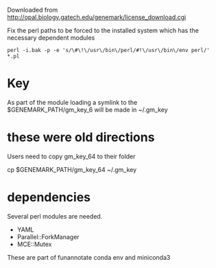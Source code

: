 
Downloaded from 
http://opal.biology.gatech.edu/genemark/license_download.cgi

Fix the perl paths to be forced to the installed system which has the necessary dependent modules
```
perl -i.bak -p -e 's/\#\!\/usr\/bin\/perl/#!\/usr\/bin\/env perl/'  *.pl
```

# Key

As part of the module loading a symlink to the $GENEMARK_PATH/gm_key_6 will be made in ~/.gm_key

# these were old directions 
Users need to copy gm_key_64 to their folder 

cp $GENEMARK_PATH/gm_key_64 ~/.gm_key

# dependencies
Several perl modules are needed. 
- YAML
- Parallel::ForkManager 
- MCE::Mutex

These are part of funannotate conda env and miniconda3

